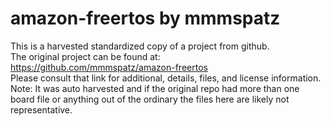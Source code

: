 
# amazon-freertos by mmmspatz  
This is a harvested standardized copy of a project from github.  
The original project can be found at:  
https://github.com/mmmspatz/amazon-freertos  
Please consult that link for additional, details, files, and license information.  
Note: It was auto harvested and if the original repo had more than one board file or anything out of the ordinary the files here are likely not representative.  
    